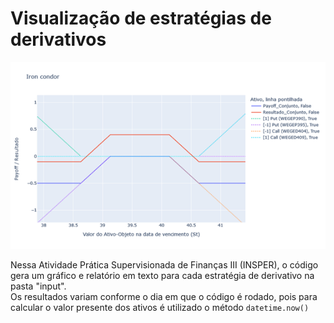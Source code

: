 # Visualização de estratégias de derivativos

![Screenshot](preview.png)

Nessa Atividade Prática Supervisionada de Finanças III (INSPER), o código gera um gráfico e relatório em texto para cada estratégia de derivativo na pasta "input".  
Os resultados variam conforme o dia em que o código é rodado, pois para calcular o valor presente dos ativos é utilizado o método `datetime.now()`